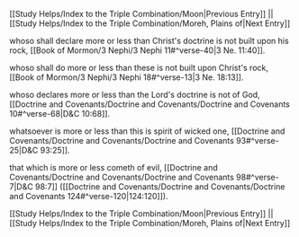 [[Study Helps/Index to the Triple Combination/Moon|Previous Entry]]  ||  [[Study Helps/Index to the Triple Combination/Moreh, Plains of|Next Entry]]

 whoso shall declare more or less than Christ's doctrine is not built upon his rock, [[Book of Mormon/3 Nephi/3 Nephi 11#^verse-40|3 Ne. 11:40]].

 whoso shall do more or less than these is not built upon Christ's rock, [[Book of Mormon/3 Nephi/3 Nephi 18#^verse-13|3 Ne. 18:13]].

 whoso declares more or less than the Lord's doctrine is not of God, [[Doctrine and Covenants/Doctrine and Covenants/Doctrine and Covenants 10#^verse-68|D&C 10:68]].

 whatsoever is more or less than this is spirit of wicked one, [[Doctrine and Covenants/Doctrine and Covenants/Doctrine and Covenants 93#^verse-25|D&C 93:25]].

 that which is more or less cometh of evil, [[Doctrine and Covenants/Doctrine and Covenants/Doctrine and Covenants 98#^verse-7|D&C 98:7]] ([[Doctrine and Covenants/Doctrine and Covenants/Doctrine and Covenants 124#^verse-120|124:120]]).

[[Study Helps/Index to the Triple Combination/Moon|Previous Entry]]  ||  [[Study Helps/Index to the Triple Combination/Moreh, Plains of|Next Entry]]